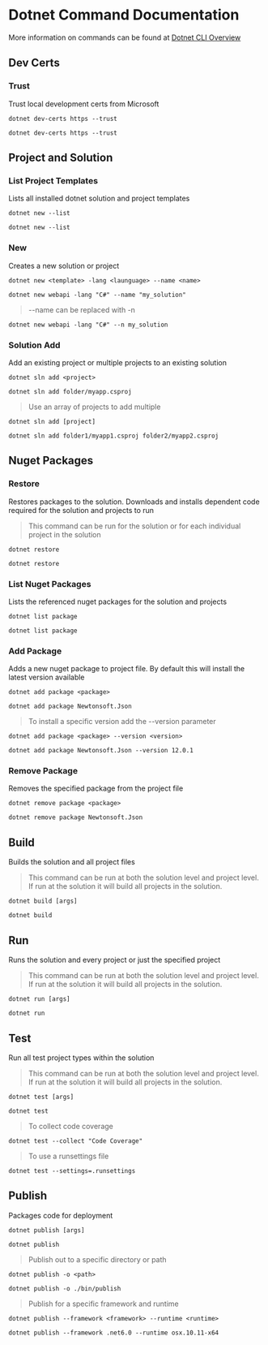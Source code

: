 # Dotnet Command Documentation
More information on commands can be found at [Dotnet CLI Overview](https://learn.microsoft.com/en-us/dotnet/core/tools/)

## Dev Certs

### Trust

Trust local development certs from Microsoft

`dotnet dev-certs https --trust`

```
dotnet dev-certs https --trust
```

## Project and Solution

### List Project Templates

Lists all installed dotnet solution and project templates

`dotnet new --list`

```
dotnet new --list
```

### New

Creates a new solution or project

`dotnet new <template> -lang <launguage> --name <name>`

```
dotnet new webapi -lang "C#" --name "my_solution"
```

> --name can be replaced with -n

```
dotnet new webapi -lang "C#" --n my_solution
```

### Solution Add

Add an existing project or multiple projects to an existing solution

`dotnet sln add <project>`

```
dotnet sln add folder/myapp.csproj
```

> Use an array of projects to add multiple

`dotnet sln add [project]`

```
dotnet sln add folder1/myapp1.csproj folder2/myapp2.csproj
```

## Nuget Packages

### Restore

Restores packages to the solution.  Downloads and installs dependent code required for the solution and projects to run

> This command can be run for the solution or for each individual project in the solution

`dotnet restore`

```
dotnet restore
```

### List Nuget Packages

Lists the referenced nuget packages for the solution and projects

`dotnet list package`

```
dotnet list package
```

### Add Package

Adds a new nuget package to project file.  By default this will install the latest version available

`dotnet add package <package>`

```
dotnet add package Newtonsoft.Json
```

> To install a specific version add the --version parameter

`dotnet add package <package> --version <version>`

```
dotnet add package Newtonsoft.Json --version 12.0.1
```

### Remove Package

Removes the specified package from the project file

`dotnet remove package <package>`

```
dotnet remove package Newtonsoft.Json
```

## Build

Builds the solution and all project files

> This command can be run at both the solution level and project level.  If run at the solution it will build all projects in the solution.

`dotnet build [args]`

```
dotnet build
```

## Run

Runs the solution and every project or just the specified project

> This command can be run at both the solution level and project level.  If run at the solution it will build all projects in the solution.

`dotnet run [args]`

```
dotnet run
```

## Test

Run all test project types within the solution

> This command can be run at both the solution level and project level.  If run at the solution it will build all projects in the solution.

`dotnet test [args]`

```
dotnet test
```

> To collect code coverage

```
dotnet test --collect "Code Coverage"
```

> To use a runsettings file

```
dotnet test --settings=.runsettings
```

## Publish

Packages code for deployment

`dotnet publish [args]`

```
dotnet publish
```

> Publish out to a specific directory or path

`dotnet publish -o <path>`

```
dotnet publish -o ./bin/publish
```

> Publish for a specific framework and runtime

`dotnet publish --framework <framework> --runtime <runtime>`

```
dotnet publish --framework .net6.0 --runtime osx.10.11-x64
```
